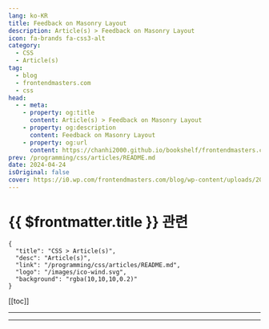 ```yaml
---
lang: ko-KR
title: Feedback on Masonry Layout
description: Article(s) > Feedback on Masonry Layout
icon: fa-brands fa-css3-alt
category: 
  - CSS
  - Article(s)
tag: 
  - blog
  - frontendmasters.com
  - css
head:
  - - meta:
    - property: og:title
      content: Article(s) > Feedback on Masonry Layout
    - property: og:description
      content: Feedback on Masonry Layout
    - property: og:url
      content: https://chanhi2000.github.io/bookshelf/frontendmasters.com/feedback-on-masonry-layout.html
prev: /programming/css/articles/README.md
date: 2024-04-24
isOriginal: false
cover: https://i0.wp.com/frontendmasters.com/blog/wp-content/uploads/2024/04/masonry-thumb.jpg?w=1000&ssl=1
---
```


# {{ $frontmatter.title }} 관련

```component VPCard
{
  "title": "CSS > Article(s)",
  "desc": "Article(s)",
  "link": "/programming/css/articles/README.md",
  "logo": "/images/ico-wind.svg",
  "background": "rgba(10,10,10,0.2)"
}
```

[[toc]]

---

<SiteInfo
  name="Feedback on Masonry Layout"
  desc="Jen Simmons posted Help us invent CSS Grid Level 3, aka “Masonry” layout over on the WebKit blog the other day and is actively soliciting feedback. Our hope is that web designers and developers chime in (post to social media, write blog posts) with your thoughts about which direction CSS should take. Don’t mind if I do. Do […]"
  url="https://frontendmasters.com/news/feedback-on-masonry-layout/"
  logo="https://frontendmasters.com/favicon.ico"
  preview="https://i0.wp.com/frontendmasters.com/blog/wp-content/uploads/2024/04/masonry-thumb.jpg?w=1000&ssl=1"/>

<!-- TODO: 작성 -->

---

<TagLinks />